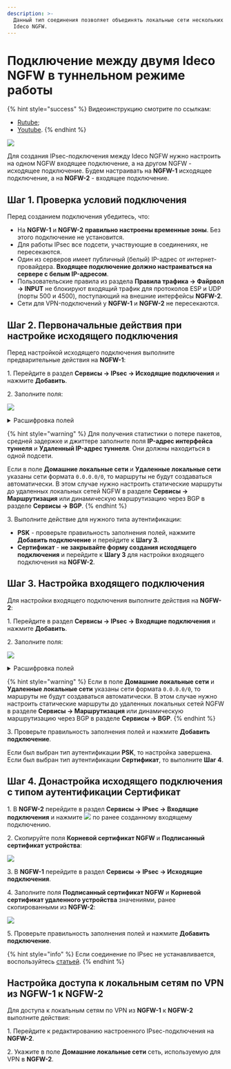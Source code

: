 ```yaml
---
description: >-
  Данный тип соединения позволяет объединять локальные сети нескольких серверов
  Ideco NGFW.
---
```


# Подключение между двумя Ideco NGFW в туннельном режиме работы

{% hint style="success" %}
Видеоинструкцию смотрите по ссылкам:
* [Rutube](https://rutube.ru/video/7d644e005cecd2f8c7270586e87d0df8/);
* [Youtube](https://www.youtube.com/watch?v=Lo-aWXKO0A8&t).
{% endhint %}

![](/.gitbook/assets/ipsec-utm-to-utm-tunnel.png)

Для создания IPsec-подключения между Ideco NGFW нужно настроить на одном NGFW входящее подключение, а на другом NGFW - исходящее подключение. Будем настраивать на **NGFW-1** исходящее подключение, а на **NGFW-2** - входящее подключение.

## Шаг 1. Проверка условий подключения

Перед созданием подключения убедитесь, что:
* На **NGFW-1** и **NGFW-2** **правильно настроены временные зоны**. Без этого подключение не установится.
* Для работы IPsec все подсети, участвующие в соединениях, не пересекаются.
* Один из серверов имеет публичный (белый) IP-адрес от интернет-провайдера. **Входящее подключение должно настраиваться на сервере с белым IP-адресом**.
* Пользовательские правила из раздела **Правила трафика -> Файрвол -> INPUT** не блокируют входящий трафик для протоколов ESP и UDP (порты 500 и 4500), поступающий на внешние интерфейсы **NGFW-2**. 
* Сети для VPN-подключений у **NGFW-1** и **NGFW-2** не пересекаются.

## Шаг 2. Первоначальные действия при настройке исходящего подключения

Перед настройкой исходящего подключения выполните предварительные действия на **NGFW-1**:

1\. Перейдите в раздел **Сервисы -> IPsec -> Исходящие подключения** и нажмите **Добавить**.

2\. Заполните поля:

![](/.gitbook/assets/ipsec10.png)

<details>

<summary>Расшифровка полей</summary>

* **Название подключения** - максимальное количество символов - 42.
* **Зона** - выберите зону, в которую нужно добавить IPsec подключение, или оставьте поле пустым.
* **Режим работы** - выберите **Туннельный**.
* **Адрес удаленного устройства** - введите доменное имя другого Ideco NGFW или его белый IP-адрес. Адресов может быть несколько.
* **IP-адрес интерфейса туннеля** - укажите IP-адрес интерфейса туннеля. Поле необязательное, заполняется при настройке BGP-соседства для динамической маршрутизации и для получения статистики обмена пакетами.
* **Удаленный IP-адрес туннеля** - укажите IP-адрес интерфейса туннеля **NGFW-2**. Поле необязательное, заполняется для получения статистики обмена пакетами.
* **IPSec-политики**:
  * **Автоматическое создание маршрутов**:
    * При включении опции автоматически создаются статические маршруты до удаленных локальных сетей NGFW.
    * При отключении опции необходимо настроить статические маршруты до удаленных локальных сетей NGFW или динамическую маршрутизацию через BGP.
  * **Домашние локальные сети** - укажите локальные сети **NGFW-1**, к которым должен быть доступ с другого NGFW.
  * **Удаленные локальные сети** - укажите локальные сети **NGFW-2**, к которым должен быть доступ с текущего NGFW.
* **Тип аутентификации** - выберите **Сертификат** или **PSK**:
  * При выборе типа аутентификации **Сертификат** скопируйте поле **Запрос на подпись сертификата** и сохраните его для настройки входящего подключения.
  * При выборе типа аутентификации **PSK** скопируйте поле **PSK ключ** и сохраните его для настройки входящего подключения. Заполните поле **Идентификатор UTM**.

</details>

{% hint style="warning" %}
Для получения статистики о потере пакетов, средней задержке и джиттере заполните поля **IP-адрес интерфейса туннеля** и **Удаленный IP-адрес туннеля**. Они должны находиться в одной подсети.

Если в поле **Домашние локальные сети** и **Удаленные локальные сети** указаны сети формата `0.0.0.0/0`, то маршруты не будут создаваться автоматически. В этом случае нужно настроить статические маршруты до удаленных локальных сетей NGFW в разделе **Сервисы -> Маршрутизация** или динамическую маршрутизацию через BGP в разделе **Сервисы -> BGP**.
{% endhint %}
  
3\. Выполните действие для нужного типа аутентификации:
  * **PSK** - проверьте правильность заполнения полей, нажмите **Добавить подключение** и перейдите к **Шагу 3**.
  * **Сертификат** - **не закрывайте форму создания исходящего подключения** и перейдите к **Шагу 3** для настройки входящего подключения на **NGFW-2**.

## Шаг 3. Настройка входящего подключения

Для настройки входящего подключения выполните действия на **NGFW-2**:

1\. Перейдите в раздел **Сервисы -> IPsec -> Входящие подключения** и нажмите **Добавить**.

2\. Заполните поля:

![](/.gitbook/assets/ipsec11.png)
   
<details>

<summary>Расшифровка полей</summary>

* **Название подключения** - максимальное количество символов - 42.
* **Зона** - выберите зону, в которую нужно добавить IPsec подключение, или оставьте поле пустым.
* **Режим работы** - выберите **Туннельный**.
* **IP-адрес интерфейса туннеля** - укажите IP-адрес интерфейса туннеля. Поле необязательное, заполняется при настройке BGP-соседства для динамической маршрутизации и для получения статистики обмена пакетами.
* **Удаленный IP-адрес туннеля** - укажите IP-адрес интерфейса туннеля **NGFW-1**. Поле необязательное, заполняется для получения статистики обмена пакетами.
* **IPSec-политики**:
  * **Автоматическое создание маршрутов**:
    * При включении опции автоматически создаются статические маршруты до удаленных локальных сетей NGFW.
    * При отключении опции необходимо настроить статические маршруты до удаленных локальных сетей NGFW или динамическую маршрутизацию через BGP.
  * **Домашние локальные сети** - укажите локальные сети **NGFW-1**, к которым должен быть доступ с другого NGFW.
  * **Удаленные локальные сети** - укажите локальные сети **NGFW-2**, к которым должен быть доступ с текущего NGFW.
* **Тип аутентификации** - выберите **Сертификат** или **PSK**:
  * **Сертификат** - заполните поле **Запрос на подпись сертификата**, вставив значение сохраненное при первоначальной настройке исходящего подключения.
  * **PSK** - заполните поле **PSK ключ**, вставив значение сохраненное при первоначальной настройке исходящего подключения. Заполните поле **Идентификатор удаленной стороны**.

</details>

{% hint style="warning" %}
Если в поле **Домашние локальные сети** и **Удаленные локальные сети** указаны сети формата `0.0.0.0/0`, то маршруты не будут создаваться автоматически. В этом случае нужно настроить статические маршруты до удаленных локальных сетей NGFW в разделе **Сервисы -> Маршрутизация** или динамическую маршрутизацию через BGP в разделе **Сервисы -> BGP**.
{% endhint %}

3\. Проверьте правильность заполнения полей и нажмите **Добавить подключение**.

Если был выбран тип аутентификации **PSK**, то настройка завершена. \
Если был выбран тип аутентификации **Сертификат**, то выполните **Шаг 4**.

## Шаг 4. Донастройка исходящего подключения с типом аутентификации Сертификат

1\. В **NGFW-2** перейдите в раздел **Сервисы -> IPsec -> Входящие подключения** и нажмите ![](/.gitbook/assets/icon-edit.png) по ранее созданному входящему подключению.

2\. Скопируйте поля **Корневой сертификат NGFW** и **Подписанный сертификат устройства**:

![](/.gitbook/assets/ipsec12.png)

3\. В **NGFW-1** перейдите в раздел **Сервисы -> IPsec -> Исходящие подключения**.

4\. Заполните поля **Подписанный сертификат NGFW** и **Корневой сертификат удаленного устройства** значениями, ранее скопированными из **NGFW-2**:

![](/.gitbook/assets/ipsec13.png)

5\. Проверьте правильность заполнения полей и нажмите **Добавить подключение**.

{% hint style="info" %}
Если соединение по IPsec не устанавливается, воспользуйтесь [статьей](/recipes/problem-diagnosis/ipsec.md).
{% endhint %}

## Настройка доступа к локальным сетям по VPN из NGFW-1 к NGFW-2

Для доступа к локальным сетям по VPN из **NGFW-1** к **NGFW-2** выполните действия:

1\. Перейдите к редактированию настроенного IPsec-подключения на **NGFW-2**.

2\. Укажите в поле **Домашние локальные сети** сеть, используемую для VPN в **NGFW-2**.
